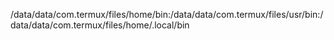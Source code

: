 /data/data/com.termux/files/home/bin:/data/data/com.termux/files/usr/bin:/data/data/com.termux/files/home/.local/bin
